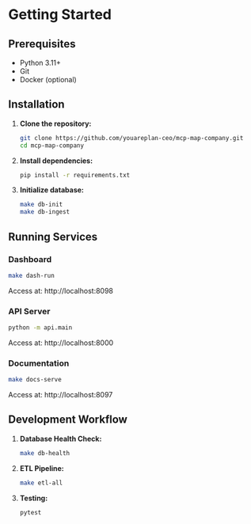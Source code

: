 # Getting Started

## Prerequisites

- Python 3.11+
- Git
- Docker (optional)

## Installation

1. **Clone the repository:**
   ```bash
   git clone https://github.com/youareplan-ceo/mcp-map-company.git
   cd mcp-map-company
   ```

2. **Install dependencies:**
   ```bash
   pip install -r requirements.txt
   ```

3. **Initialize database:**
   ```bash
   make db-init
   make db-ingest
   ```

## Running Services

### Dashboard
```bash
make dash-run
```
Access at: http://localhost:8098

### API Server
```bash
python -m api.main
```
Access at: http://localhost:8000

### Documentation
```bash
make docs-serve
```
Access at: http://localhost:8097

## Development Workflow

1. **Database Health Check:**
   ```bash
   make db-health
   ```

2. **ETL Pipeline:**
   ```bash
   make etl-all
   ```

3. **Testing:**
   ```bash
   pytest
   ```